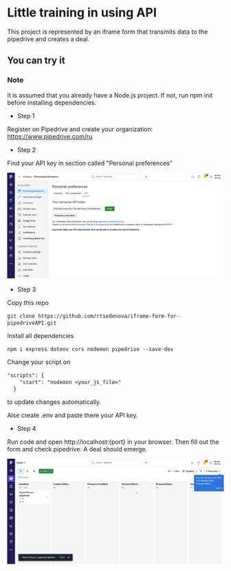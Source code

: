 # Little training in using API 

This project is represented by an iframe form that transmits data to the pipedrive and creates a deal.

## You can try it

### Note
It is assumed that you already have a Node.js project. If not, run npm init before installing dependencies. 

- Step 1

Register on Pipedrive and create your organization: https://www.pipedrive.com/ru

- Step 2

Find your API key in section called "Personal preferences"

![api_key](pics/api_key.png)

- Step 3

Copy this repo
```
git clone https://github.com/rtsedenova/iframe-form-for-pipedriveAPI.git
```
Install all dependencies
```
npm i express dotenv cors nodemon pipedrive --save-dev
```

Change your script on
```
"scripts": {
    "start": "nodemon <your_js_file>"
  }
```
to update changes automatically.

Alse create .env and paste there your API key.

- Step 4

Run code and open http://localhost:{port} in your browser. Then fill out the form and check pipedrive. 
A deal should emerge.

![deal](pics/deal.png)

